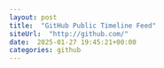 ```yaml
---
layout: post
title:  "GitHub Public Timeline Feed"
siteUrl:  "http://github.com/"
date:  2025-01-27 19:45:21+00:00
categories: github
---
```

